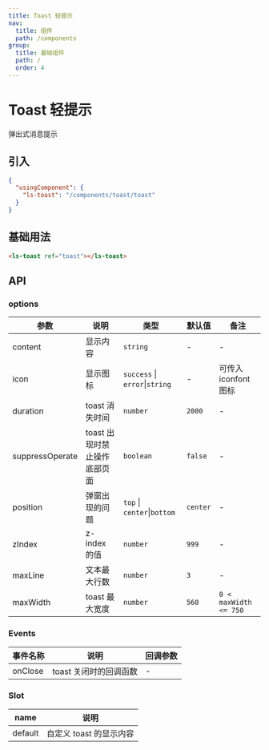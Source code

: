 ```yaml
---
title: Toast 轻提示
nav:
  title: 组件
  path: /components
group:
  title: 基础组件
  path: /
  order: 4
---
```


# Toast 轻提示

弹出式消息提示

## 引入

```json
{
  "usingComponent": {
    "ls-toast": "/components/toast/toast"
  }
}
```

## 基础用法

```html
<ls-toast ref="toast"></ls-toast>
```

## API

### options

| 参数            | 说明                         | 类型                           | 默认值   | 备注                  |
| --------------- | ---------------------------- | ------------------------------ | -------- | --------------------- |
| content         | 显示内容                     | `string`                       | -        | -                     |
| icon            | 显示图标                     | `success` \| `error`\|`string` | -        | 可传入 iconfont 图标  |
| duration        | toast 消失时间               | `number`                       | `2000`   | -                     |
| suppressOperate | toast 出现时禁止操作底部页面 | `boolean`                      | `false`  | -                     |
| position        | 弹窗出现的问题               | `top` \| `center`\|`bottom`    | `center` | -                     |
| zIndex          | z-index 的值                 | `number`                       | `999`   | -                     |
| maxLine         | 文本最大行数                 | `number`                       | `3`      | -                     |
| maxWidth        | toast 最大宽度               | `number`                       | `560`    | `0 < maxWidth <= 750` |

### Events

| 事件名称 | 说明                   | 回调参数 |
| -------- | ---------------------- | -------- |
| onClose  | toast 关闭时的回调函数 | -        |

### Slot

| name    | 说明                    |
| ------- | ----------------------- |
| default | 自定义 toast 的显示内容 |
